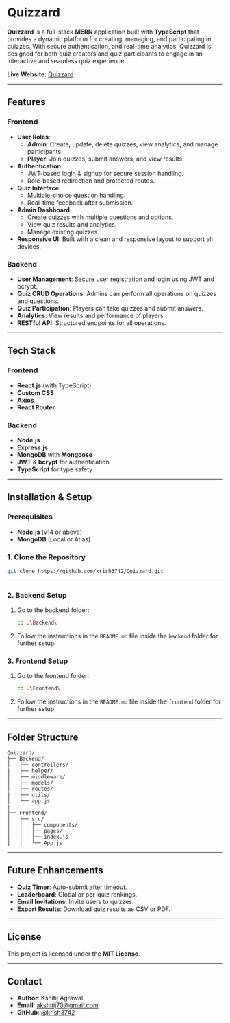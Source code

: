 # Quizzard

**Quizzard** is a full-stack **MERN** application built with **TypeScript** that provides a dynamic platform for creating, managing, and participating in quizzes. With secure authentication, and real-time analytics, Quizzard is designed for both quiz creators and quiz participants to engage in an interactive and seamless quiz experience.

**Live Website**: [Quizzard](https://quizzard-acwk.onrender.com/)

---

## Features

### Frontend

- **User Roles**:
  - **Admin**: Create, update, delete quizzes, view analytics, and manage participants.
  - **Player**: Join quizzes, submit answers, and view results.
- **Authentication**:
  - JWT-based login & signup for secure session handling.
  - Role-based redirection and protected routes.
- **Quiz Interface**:
  - Multiple-choice question handling.
  - Real-time feedback after submission.
- **Admin Dashboard**:
  - Create quizzes with multiple questions and options.
  - View quiz results and analytics.
  - Manage existing quizzes.
- **Responsive UI**: Built with a clean and responsive layout to support all devices.

### Backend

- **User Management**: Secure user registration and login using JWT and bcrypt.
- **Quiz CRUD Operations**: Admins can perform all operations on quizzes and questions.
- **Quiz Participation**: Players can take quizzes and submit answers.
- **Analytics**: View results and performance of players.
- **RESTful API**: Structured endpoints for all operations.

---

## Tech Stack

### Frontend

- **React.js** (with TypeScript)
- **Custom CSS**
- **Axios**
- **React Router**

### Backend

- **Node.js**
- **Express.js**
- **MongoDB** with **Mongoose**
- **JWT** & **bcrypt** for authentication
- **TypeScript** for type safety

---

## Installation & Setup

### Prerequisites

- **Node.js** (v14 or above)
- **MongoDB** (Local or Atlas)

### 1. Clone the Repository

```bash
git clone https://github.com/krish3742/Quizzard.git
```

---

### 2. Backend Setup

1. Go to the backend folder:

   ```bash
   cd .\Backend\
   ```

2. Follow the instructions in the `README.md` file inside the `backend` folder for further setup.

### 3. Frontend Setup

1. Go to the frontend folder:

   ```bash
   cd .\Frontend\
   ```

2. Follow the instructions in the `README.md` file inside the `frontend` folder for further setup.

---

## Folder Structure

```
Quizzard/
├── Backend/
│   ├── controllers/
|   ├── helper/
│   ├── middleware/
│   ├── models/
│   ├── routes/
|   ├── utils/
│   └── app.js
|
├── Frontend/
│   ├── src/
│   │   ├── components/
│   │   ├── pages/
│   │   ├── index.js
|   |   └── App.js
```

---

## Future Enhancements

- **Quiz Timer**: Auto-submit after timeout.
- **Leaderboard**: Global or per-quiz rankings.
- **Email Invitations**: Invite users to quizzes.
- **Export Results**: Download quiz results as CSV or PDF.

---

## License

This project is licensed under the **MIT License**.

---

## Contact

- **Author**: Kshitij Agrawal
- **Email**: akshitij70@gmail.com
- **GitHub**: [@krish3742](https://github.com/krish3742)
